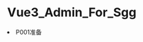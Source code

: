 # Vue3_Admin_For_Sgg

<li><router-link to="/Code/UI/VUE/从零开始学习vue3-admin-guide/P001准备.html">P001准备</router-link></li> 
